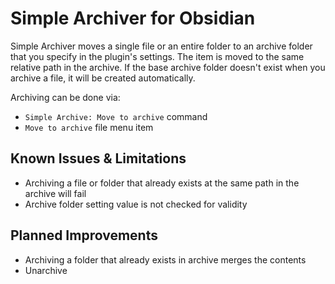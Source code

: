 # Simple Archiver for Obsidian

Simple Archiver moves a single file or an entire folder to an archive folder that you specify in the plugin's settings. The item is moved to the same relative path in the archive. If the base archive folder doesn't exist when you archive a file, it will be created automatically.

Archiving can be done via:

-   `Simple Archive: Move to archive` command
-   `Move to archive` file menu item

## Known Issues & Limitations

-   Archiving a file or folder that already exists at the same path in the archive will fail
-   Archive folder setting value is not checked for validity

## Planned Improvements

-   Archiving a folder that already exists in archive merges the contents
-   Unarchive
